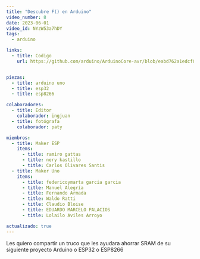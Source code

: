 ```yaml
---
title: "Descubre F() en Arduino"
video_number: 8
date: 2023-06-01
video_id: NYzW53a7hDY
tags:
  - arduino

links:
  - title: Codigo
    url: https://github.com/arduino/ArduinoCore-avr/blob/eabd762a1edcf076877b7bec28b7f99099141473/cores/arduino/WString.h#L38


piezas:
  - title: arduino uno
  - title: esp32
  - title: esp8266

colaboradores:
  - title: Editor
    colaborador: ingjuan
  - title: fotógrafa
    colaborador: paty

miembros:
  - title: Maker ESP
    items:
      - title: ramiro gattas
      - title: nery kastillo
      - title: Carlos Olivares Santis
  - title: Maker Uno
    items:
      - title: federicoymarta garcia garcia
      - title: Manuel Alegría
      - title: Fernando Armada
      - title: Waldo Ratti
      - title: Claudio Bloise
      - title: EDUARDO MARCELO PALACIOS
      - title: Lolailo Aviles Arroyo

actualizado: true
---
```


Les quiero compartir un truco que les ayudara ahorrar SRAM de su siguiente proyecto Arduino o ESP32 o ESP8266
